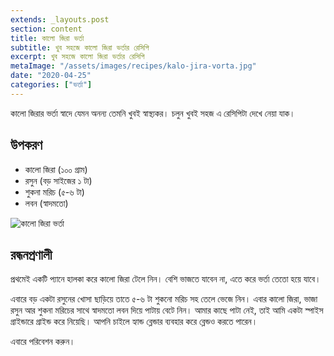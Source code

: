 ```yaml
---
extends: _layouts.post
section: content
title: কালো জিরা ভর্তা
subtitle: খুব সহজে কালো জিরা ভর্তার রেসিপি
excerpt: খুব সহজে কালো জিরা ভর্তার রেসিপি
metaImage: "/assets/images/recipes/kalo-jira-vorta.jpg"
date: "2020-04-25"
categories: ["ভর্তা"]
---
```


কালো জিরার ভর্তা স্বাদে যেমন অনন্য তেমনি খুবই স্বাস্থ্যকর। চলুন খুবই সহজ এ রেসিপিটা দেখে নেয়া যাক।

## উপকরণ

- কালো জিরা (১০০ গ্রাম)
- রসুন (বড় সাইজের ১ টা)
- শুকনা মরিচ (৫-৬ টা)
- লবন (স্বাদমতো)

![কালো জিরা ভর্তা](/assets/images/recipes/kalo-jira-vorta.jpg)

## রন্ধনপ্রণালী

প্রথমেই একটি প্যানে হালকা করে কালো জিরা টেলে নিন। বেশি ভাজতে যাবেন না, এতে করে ভর্তা তেতো হয়ে যাবে।

এবারে বড় একটা রসুনের খোসা ছাড়িয়ে তাতে ৫-৬ টা শুকনো মরিচ সহ তেলে ভেজে নিন। এবার কালো জিরা, ভাজা
রসুন আর শুকনা মরিচের সাথে স্বাদমতো লবন দিয়ে পাটায় বেটে নিন। আমার কাছে পাটা নেই, তাই আমি একটা
স্পাইস গ্রাইন্ডারে গ্রাইন্ড করে নিয়েছি। আপনি চাইলে হ্যান্ড ব্লেন্ডার ব্যবহার করে ব্লেন্ডও করতে পারেন।

এবারে পরিবেশন করুন।
